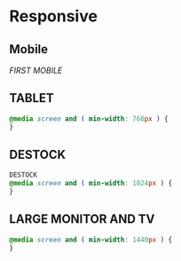 # Responsive 

## Mobile

*FIRST MOBILE*

## TABLET

```CSS
@media screen and ( min-width: 768px ) {
}
```
## DESTOCK

```CSS
DESTOCK
@media screen and ( min-width: 1024px ) {
} 
```
## LARGE MONITOR AND TV

```CSS
@media screen and ( min-width: 1440px ) {
} 
```
